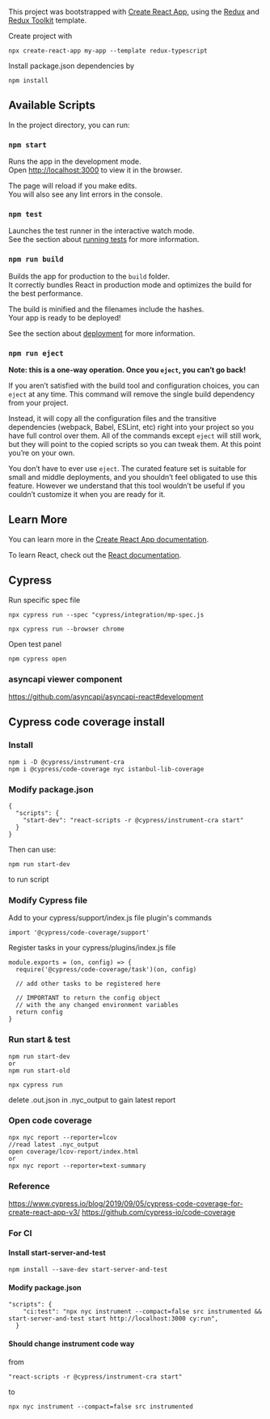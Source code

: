 This project was bootstrapped with [Create React App](https://github.com/facebook/create-react-app), using the [Redux](https://redux.js.org/) and [Redux Toolkit](https://redux-toolkit.js.org/) template.

Create project with
```
npx create-react-app my-app --template redux-typescript
```

Install package.json dependencies by
```
npm install
```


## Available Scripts

In the project directory, you can run:

### `npm start`

Runs the app in the development mode.<br />
Open [http://localhost:3000](http://localhost:3000) to view it in the browser.

The page will reload if you make edits.<br />
You will also see any lint errors in the console.

### `npm test`

Launches the test runner in the interactive watch mode.<br />
See the section about [running tests](https://facebook.github.io/create-react-app/docs/running-tests) for more information.

### `npm run build`

Builds the app for production to the `build` folder.<br />
It correctly bundles React in production mode and optimizes the build for the best performance.

The build is minified and the filenames include the hashes.<br />
Your app is ready to be deployed!

See the section about [deployment](https://facebook.github.io/create-react-app/docs/deployment) for more information.

### `npm run eject`

**Note: this is a one-way operation. Once you `eject`, you can’t go back!**

If you aren’t satisfied with the build tool and configuration choices, you can `eject` at any time. This command will remove the single build dependency from your project.

Instead, it will copy all the configuration files and the transitive dependencies (webpack, Babel, ESLint, etc) right into your project so you have full control over them. All of the commands except `eject` will still work, but they will point to the copied scripts so you can tweak them. At this point you’re on your own.

You don’t have to ever use `eject`. The curated feature set is suitable for small and middle deployments, and you shouldn’t feel obligated to use this feature. However we understand that this tool wouldn’t be useful if you couldn’t customize it when you are ready for it.

## Learn More

You can learn more in the [Create React App documentation](https://facebook.github.io/create-react-app/docs/getting-started).

To learn React, check out the [React documentation](https://reactjs.org/).



## Cypress

Run specific spec file
```
npx cypress run --spec "cypress/integration/mp-spec.js
```

```
npx cypress run --browser chrome
```
Open test panel
```
npm cypress open
```

### asyncapi viewer component
https://github.com/asyncapi/asyncapi-react#development

## Cypress code coverage install
### Install
```
npm i -D @cypress/instrument-cra
npm i @cypress/code-coverage nyc istanbul-lib-coverage
```
### Modify package.json
```
{
  "scripts": {
    "start-dev": "react-scripts -r @cypress/instrument-cra start"
  }
}
```
Then can use:
```
npm run start-dev
```
to run script

### Modify Cypress file
Add to your cypress/support/index.js file plugin's commands
```
import '@cypress/code-coverage/support'
```

Register tasks in your cypress/plugins/index.js file
```
module.exports = (on, config) => {
  require('@cypress/code-coverage/task')(on, config)

  // add other tasks to be registered here

  // IMPORTANT to return the config object
  // with the any changed environment variables
  return config
}
```
### Run start & test
```
npm run start-dev
or
npm run start-old

npx cypress run
```
delete .out.json in .nyc_output to gain latest report

### Open code coverage 
```
npx nyc report --reporter=lcov 
//read latest .nyc_output 
open coverage/lcov-report/index.html
or
npx nyc report --reporter=text-summary
```

### Reference
https://www.cypress.io/blog/2019/09/05/cypress-code-coverage-for-create-react-app-v3/
https://github.com/cypress-io/code-coverage


### For CI
#### Install start-server-and-test
```
npm install --save-dev start-server-and-test
```
#### Modify package.json
```
"scripts": {
    "ci:test": "npx nyc instrument --compact=false src instrumented &&  start-server-and-test start http://localhost:3000 cy:run",
  }
```
#### Should change instrument code way
from 
```
"react-scripts -r @cypress/instrument-cra start"
```
to
```
npx nyc instrument --compact=false src instrumented
```